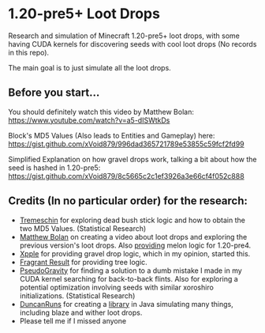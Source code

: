 # 1.20-pre5+ Loot Drops 
Research and simulation of Minecraft 1.20-pre5+ loot drops, with some having CUDA kernels for discovering seeds with cool loot drops (No records in this repo).

The main goal is to just simulate all the loot drops.

## Before you start...

You should definitely watch this video by Matthew Bolan: https://www.youtube.com/watch?v=a5-dISWtkDs

Block's MD5 Values (Also leads to Entities and Gameplay) here: https://gist.github.com/xVoid879/996dad365721789e53855c59fcf2fd99

Simplified Explanation on how gravel drops work, talking a bit about how the seed is hashed in 1.20-pre5: https://gist.github.com/xVoid879/8c5665c2c1ef3926a3e66cf4f052c888

## Credits (In no particular order) for the research:
- [Tremeschin](https://github.com/tremeschin/) for exploring dead bush stick logic and how to obtain the two MD5 Values. (Statistical Research)
- [Matthew Bolan](https://github.com/mjtb49/) on creating a video about loot drops and exploring the previous version's loot drops. Also [providing](https://gist.github.com/mjtb49/f3e01e3355178d2bb6c814606971c374) melon logic for 1.20-pre4.
- [Xpple](https://github.com/xpple/) for providing gravel drop logic, which in my opinion, started this.
- [Fragrant Result](https://github.com/FragrantResult186) for providing tree logic.
- [PseudoGravity](https://github.com/pseudogravity) for finding a solution to a dumb mistake I made in my CUDA kernel searching for back-to-back flints. Also for exploring a potential optimization involving seeds with similar xoroshiro initializations. (Statistical Research)
- [DuncanRuns](https://github.com/DuncanRuns) for creating a [library](https://github.com/duncanruns/miltsu) in Java simulating many things, including blaze and wither loot drops.
- Please tell me if I missed anyone
